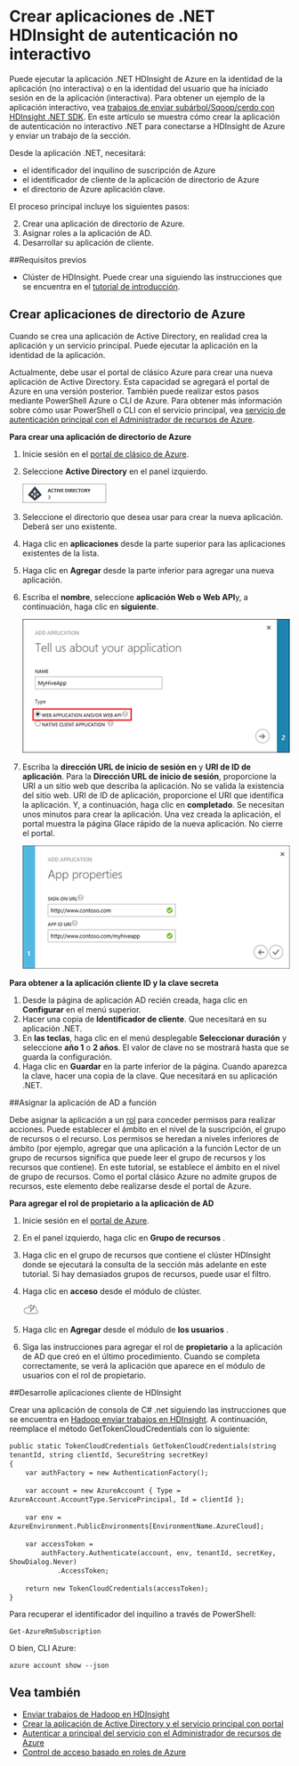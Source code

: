 <properties
    pageTitle="Crear programas de autenticación no interactivo .NET HDInsight | Microsoft Azure"
    description="Aprenda a crear aplicaciones de .NET HDInsight de autenticación no interactivo."
    editor="cgronlun"
    manager="jhubbard"
    services="hdinsight"
    documentationCenter=""
    tags="azure-portal"
    authors="mumian"/>

<tags
    ms.service="hdinsight"
    ms.workload="big-data"
    ms.tgt_pltfrm="na"
    ms.devlang="na"
    ms.topic="article"
    ms.date="09/02/2016"
    ms.author="jgao"/>

# <a name="create-non-interactive-authentication-net-hdinsight-applications"></a>Crear aplicaciones de .NET HDInsight de autenticación no interactivo

Puede ejecutar la aplicación .NET HDInsight de Azure en la identidad de la aplicación (no interactiva) o en la identidad del usuario que ha iniciado sesión en de la aplicación (interactiva). Para obtener un ejemplo de la aplicación interactivo, vea [trabajos de enviar subárbol/Sqoop/cerdo con HDInsight .NET SDK](hdinsight-submit-hadoop-jobs-programmatically.md#submit-hivepigsqoop-jobs-using-hdinsight-net-sdk). En este artículo se muestra cómo crear la aplicación de autenticación no interactivo .NET para conectarse a HDInsight de Azure y enviar un trabajo de la sección.

Desde la aplicación .NET, necesitará:

- el identificador del inquilino de suscripción de Azure
- el identificador de cliente de la aplicación de directorio de Azure
- el directorio de Azure aplicación clave.  

El proceso principal incluye los siguientes pasos:

2. Crear una aplicación de directorio de Azure.
2. Asignar roles a la aplicación de AD.
3. Desarrollar su aplicación de cliente.


##<a name="prerequisites"></a>Requisitos previos

- Clúster de HDInsight. Puede crear una siguiendo las instrucciones que se encuentra en el [tutorial de introducción](hdinsight-hadoop-linux-tutorial-get-started.md#create-cluster). 




## <a name="create-azure-directory-application"></a>Crear aplicaciones de directorio de Azure 
Cuando se crea una aplicación de Active Directory, en realidad crea la aplicación y un servicio principal. Puede ejecutar la aplicación en la identidad de la aplicación.

Actualmente, debe usar el portal de clásico Azure para crear una nueva aplicación de Active Directory. Esta capacidad se agregará el portal de Azure en una versión posterior. También puede realizar estos pasos mediante PowerShell Azure o CLI de Azure. Para obtener más información sobre cómo usar PowerShell o CLI con el servicio principal, vea [servicio de autenticación principal con el Administrador de recursos de Azure](../resource-group-authenticate-service-principal.md).

**Para crear una aplicación de directorio de Azure**

1.  Inicie sesión en el [portal de clásico de Azure]( https://manage.windowsazure.com/).
2.  Seleccione **Active Directory** en el panel izquierdo.

    ![Azure clásica portal active directory](.\media\hdinsight-create-non-interactive-authentication-dotnet-application\active-directory.png)
    
3.  Seleccione el directorio que desea usar para crear la nueva aplicación. Deberá ser uno existente.
4.  Haga clic en **aplicaciones** desde la parte superior para las aplicaciones existentes de la lista.
5.  Haga clic en **Agregar** desde la parte inferior para agregar una nueva aplicación.
6.  Escriba el **nombre**, seleccione **aplicación Web o Web API**y, a continuación, haga clic en **siguiente**.

    ![nueva aplicación de azure active directory](.\media\hdinsight-create-non-interactive-authentication-dotnet-application\hdinsight-add-ad-application.png)

7.  Escriba la **dirección URL de inicio de sesión en** y **URI de ID de aplicación**. Para la **Dirección URL de inicio de sesión**, proporcione la URI a un sitio web que describa la aplicación. No se valida la existencia del sitio web. URI de ID de aplicación, proporcione el URI que identifica la aplicación. Y, a continuación, haga clic en **completado**.
Se necesitan unos minutos para crear la aplicación.  Una vez creada la aplicación, el portal muestra la página Glace rápido de la nueva aplicación. No cierre el portal. 

    ![nuevas propiedades de aplicación de azure active directory](.\media\hdinsight-create-non-interactive-authentication-dotnet-application\hdinsight-add-ad-application-properties.png)

**Para obtener a la aplicación cliente ID y la clave secreta**

1.  Desde la página de aplicación AD recién creada, haga clic en **Configurar** en el menú superior.
2.  Hacer una copia de **Identificador de cliente**. Que necesitará en su aplicación .NET.
3.  En **las teclas**, haga clic en el menú desplegable **Seleccionar duración** y seleccione **año 1** o **2 años**. El valor de clave no se mostrará hasta que se guarda la configuración.
4.  Haga clic en **Guardar** en la parte inferior de la página. Cuando aparezca la clave, hacer una copia de la clave. Que necesitará en su aplicación .NET.

##<a name="assign-ad-application-to-role"></a>Asignar la aplicación de AD a función

Debe asignar la aplicación a un [rol](../active-directory/role-based-access-built-in-roles.md) para conceder permisos para realizar acciones. Puede establecer el ámbito en el nivel de la suscripción, el grupo de recursos o el recurso. Los permisos se heredan a niveles inferiores de ámbito (por ejemplo, agregar que una aplicación a la función Lector de un grupo de recursos significa que puede leer el grupo de recursos y los recursos que contiene). En este tutorial, se establece el ámbito en el nivel de grupo de recursos.  Como el portal clásico Azure no admite grupos de recursos, este elemento debe realizarse desde el portal de Azure. 

**Para agregar el rol de propietario a la aplicación de AD**

1.  Inicie sesión en el [portal de Azure](https://portal.azure.com).
2.  En el panel izquierdo, haga clic en **Grupo de recursos** .
3.  Haga clic en el grupo de recursos que contiene el clúster HDInsight donde se ejecutará la consulta de la sección más adelante en este tutorial. Si hay demasiados grupos de recursos, puede usar el filtro.
4.  Haga clic en **acceso** desde el módulo de clúster.

    ![icono de nube y thunderbolt = tutorial rápido](./media/hdinsight-hadoop-create-linux-cluster-portal/quickstart.png)
5.  Haga clic en **Agregar** desde el módulo de **los usuarios** .
6.  Siga las instrucciones para agregar el rol de **propietario** a la aplicación de AD que creó en el último procedimiento. Cuando se completa correctamente, se verá la aplicación que aparece en el módulo de usuarios con el rol de propietario.


##<a name="develop-hdinsight-client-application"></a>Desarrolle aplicaciones cliente de HDInsight

Crear una aplicación de consola de C# .net siguiendo las instrucciones que se encuentra en [Hadoop enviar trabajos en HDInsight](hdinsight-submit-hadoop-jobs-programmatically.md#submit-hivepigsqoop-jobs-using-hdinsight-net-sdk). A continuación, reemplace el método GetTokenCloudCredentials con lo siguiente:

    public static TokenCloudCredentials GetTokenCloudCredentials(string tenantId, string clientId, SecureString secretKey)
    {
        var authFactory = new AuthenticationFactory();

        var account = new AzureAccount { Type = AzureAccount.AccountType.ServicePrincipal, Id = clientId };

        var env = AzureEnvironment.PublicEnvironments[EnvironmentName.AzureCloud];

        var accessToken =
            authFactory.Authenticate(account, env, tenantId, secretKey, ShowDialog.Never)
                .AccessToken;

        return new TokenCloudCredentials(accessToken);
    }

Para recuperar el identificador del inquilino a través de PowerShell:

    Get-AzureRmSubscription

O bien, CLI Azure:

    azure account show --json

      
## <a name="see-also"></a>Vea también

- [Enviar trabajos de Hadoop en HDInsight](hdinsight-submit-hadoop-jobs-programmatically.md)
- [Crear la aplicación de Active Directory y el servicio principal con portal](../resource-group-create-service-principal-portal.md)
- [Autenticar a principal del servicio con el Administrador de recursos de Azure](../resource-group-authenticate-service-principal.md)
- [Control de acceso basado en roles de Azure](../active-directory/role-based-access-control-configure.md)
